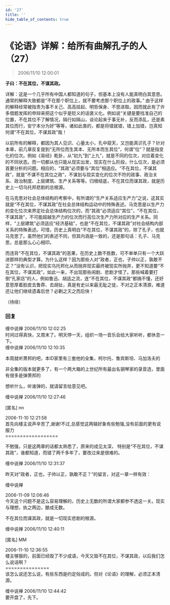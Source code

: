 ```yaml
---
id: '27'
title: ''
hide_table_of_contents: true
---
```


# 《论语》详解：给所有曲解孔子的人（27）

> 2006/11/10 12:00:01

**子曰：不在其位，不谋其政。**
 
详解：这是一个几乎所有中国人都知道的句子，但基本上没有人能真明白其意思。通常的解释大致都是“不在那个职位上，就不要考虑那个职位上的政事。” 由于这样的解释经常被指责为事不关己、高高挂起、明哲保身、不思进取。因而就此有了许多借题发挥的申辩来把这个似乎是贬义的话褒义化。例如说“关键是要找准自己的位置，不在其位不了解情况，隔行如隔山，谈论起来于事无补，反而添乱，还是素其位而行，安宁本分为好”等等，诸如此类的，都是将错就错，错上加错，岂真知何谓“不在其位，不谋其政”哉！
 
以前所有的解释，都因为其人见识、心量太小，孔中窥天，又岂能真识孔子？针对本章，前几章反复提到“无所位而生其本、无所本而生其位”，何谓“位”？就是指变化的位次。例如《易经》乾卦，从“初九”到“上九”，就是不同的位次，对应着变化的不同状态。而一切都从也只能从现实出发，现实在什么阶段，什么位次，是必须首要分析的问题。相应的，“其政”必须要与“其位”相适应。“不在其位，不谋其政”，就是“不谋不在其位之政”，不谋划与现实变化的位次不符的政事、政治关系、政治制度、上层建筑、生产关系等等。归根结底，不在其位而谋其政，就是历史上一切乌托邦悲剧的总根源。

在马克思对社会总体结构的考察中，有所谓的“生产关系适应生产力”之说，这其实就是“不在其位，不谋其政”在社会总体结构运动中的特殊表述。马克思是以生产力的变化位次来界定社会总体结构位次的，而“其政”必须适应“其位”，“不在其位，不谋其政”，不可能超越生产力的位次而行高位次生产力所对应的生产关系。同样，“上层建筑”必须适应“经济基础”，也是“不在其位，不谋其政”对社会结构内部关系的特殊表述。可惜，历史上真明白“不在其位，不谋其政”的，除了孔子，也就马克思了。虽然他们的表述不同，但其内涵是一致的，还是那句话：孔子、马克思，总是那么心心相印。

而违背“不在其位，不谋其政”的恶果，在历史上数不胜数，可不单单只有一个大跃进那样的典型才算。为什么这样？因为那些人对“政者，正也，子帅以正，孰敢不正？”没有认识，把现实乌托邦化从而抛弃现实最终被现实所抛弃，更不知道要“不在其位，不谋其政”，如此一来，不出现那些闹剧、悲剧才怪了。那些喊着要打倒“孔家店”的人，例如鲁迅、胡适之流，连“不在其位，不谋其政”都搞不懂，还好意思厚着脸皮去鲁莽、去胡扯，真是有史以来最无耻之徒，不对之正本清源，难道还让他们继续遗毒后世？必剿之灭之而后快！

（待续）

### 回复

<div class='blog-comment'>
<span class='blog-comment-chan'>缠中说禅</span> 2006/11/10 12:02:25<br/>
时间过得真快，又周末了。明天停一天，组织一场一音乐会给大家听听，都休息一下。
</div>

<div class='blog-comment'>
<span class='blog-comment-chan'>缠中说禅</span> 2006/11/10 12:10:35<br/>

本周就听萧邦的吧，本ID家里有三套他的全集，柯尔托、鲁宾斯坦、马加洛夫的

非全集的版本就更多了，有一个两大箱的上世纪所有最出名钢琴家的录音选，里面有很多是弹萧邦的

想听什么，听谁弹的，就请留言给意见吧。
</div>

<div class='blog-comment'>
<span class='blog-comment-chan'>缠中说禅</span> 2006/11/10 12:27:46<br/>

[匿名] nn 


2006-11-10 12:21:58 <br/>
首先向楼主说声辛苦了,谢谢!不过,总感觉这两辑好象有些勉强,没有前面的更有说服力<br/>
==================<br/>

不勉强，只是这两章的话都太熟悉了，原来的成见太深， 特别是“不在其位，不谋其政”，谁都知道，而错了两千多年了，要改过来是很难的。
</div>

<div class='blog-comment'>
<span class='blog-comment-chan'>缠中说禅</span> 2006/11/10 12:31:37<br/>

昨天对“政者，正也，子帅以正，孰敢不正？”的留言，对这一章一样有效：

缠中说禅 

2006-11-09 12:06:46 <br/>
今天这个问题不是这么容易理解的，历史上无数的所谓大家都参不透这一关。现实与理想，执之两边，酿成无数。

不在其位而谋其政，就是一切现实悲剧的根源。 
</div>

<div class='blog-comment'>
<span class='blog-comment-chan'>缠中说禅</span> 2006/11/10 12:40:11<br/>

[匿名] MM 

 
2006-11-10 12:36:55 <br/>
楼主够狠的，前面已经毁了不少成语，今天又毁不在其位，不谋其政，以后我们怎么说话啊？ <br/>
===============<br/>
该怎么说还怎么说，有些东西是约定俗成的。但对《论语》的理解，必须正本清源。
</div>

<div class='blog-comment'>
<span class='blog-comment-chan'>缠中说禅</span> 2006/11/10 12:44:42<br/>
要开盘了，先下。
</div>